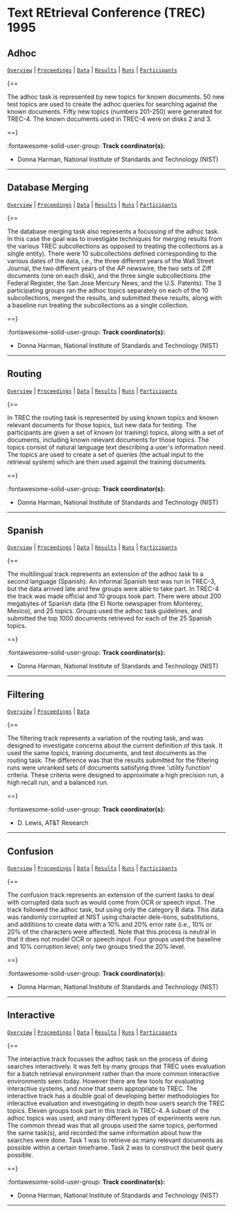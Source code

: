 # Text REtrieval Conference (TREC) 1995 

## Adhoc

[`Overview`](./adhoc/overview.md) | [`Proceedings`](./adhoc/proceedings.md) | [`Data`](./adhoc/data.md) | [`Results`](./adhoc/results.md) | [`Runs`](./adhoc/runs.md) | [`Participants`](./adhoc/participants.md)

{==

The adhoc task is represented by new topics for known documents. 50 new test topics are used to create the adhoc queries for searching against the known documents. Fifty new topics (numbers 201-250) were generated for TREC-4. The known documents used in TREC-4 were on disks 2 and 3.

==}

:fontawesome-solid-user-group: **Track coordinator(s):**

- Donna Harman, National Institute of Standards and Technology (NIST) 




---

## Database Merging

[`Overview`](./dbmerge/overview.md) | [`Proceedings`](./dbmerge/proceedings.md) | [`Data`](./dbmerge/data.md) | [`Results`](./dbmerge/results.md) | [`Runs`](./dbmerge/runs.md) | [`Participants`](./dbmerge/participants.md)

{==

The database merging task also represents a focussing of the adhoc task. In this case the goal was to investigate techniques for merging results from the various TREC subcollections as opposed to treating the collections as a single entity). There were 10 subcollections defined corresponding to the various dates of the data, i.e., the three different years of the Wall Street Journal, the two different years of the AP newswire, the two sets of Ziff documents (one on each disk), and the three single subcollections (the Federal Register, the San Jose Mercury News, and the U.S. Patents). The 3 participating groups ran the adhoc topics separately on each of the 10 subcollections, merged the results, and submitted these results, along with a baseline run treating the subcollections as a single collection.

==}

:fontawesome-solid-user-group: **Track coordinator(s):**

- Donna Harman, National Institute of Standards and Technology (NIST) 




---

## Routing

[`Overview`](./routing/overview.md) | [`Proceedings`](./routing/proceedings.md) | [`Data`](./routing/data.md) | [`Results`](./routing/results.md) | [`Runs`](./routing/runs.md) | [`Participants`](./routing/participants.md)

{==

In TREC the routing task is represented by using known topics and known relevant documents for those topics, but new data for testing. The participants are given a set of known (or training) topics, along with a set of documents, including known relevant documents for those topics. The topics consist of natural language text describing a user's information need. The topics are used to create a set of queries (the actual input to the retrieval system) which are then used against the training documents.

==}

:fontawesome-solid-user-group: **Track coordinator(s):**

- Donna Harman, National Institute of Standards and Technology (NIST) 




---

## Spanish

[`Overview`](./spanish/overview.md) | [`Proceedings`](./spanish/proceedings.md) | [`Data`](./spanish/data.md) | [`Results`](./spanish/results.md) | [`Runs`](./spanish/runs.md) | [`Participants`](./spanish/participants.md)

{==

The multilingual track represents an extension of the adhoc task to a second language (Spanish). An informal Spanish test was run in TREC-3, but the data arrived late and few groups were able to take part. In TREC-4 the track was made official and 10 groups took part. There were about 200 megabytes of Spanish data (the El Norte newspaper from Monterey, Mexico), and 25 topics. Groups used the adhoc task guidelines, and submitted the top 1000 documents retrieved for each of the 25 Spanish topics.

==}

:fontawesome-solid-user-group: **Track coordinator(s):**

- Donna Harman, National Institute of Standards and Technology (NIST) 




---

## Filtering

[`Overview`](./filtering/overview.md) | [`Proceedings`](./filtering/proceedings.md) | [`Data`](./filtering/data.md)

{==

The filtering track represents a variation of the routing task, and was designed to investigate concerns about the current definition of this task. It used the same topics, training documents, and test documents as the routing task. The difference was that the results submitted for the filtering runs were unranked sets of documents satisfying three 'utility function' criteria. These criteria were designed to approximate a high precision run, a high recall run, and a balanced run.

==}

:fontawesome-solid-user-group: **Track coordinator(s):**

- D. Lewis, AT&T Research 




---

## Confusion

[`Overview`](./confusion/overview.md) | [`Proceedings`](./confusion/proceedings.md) | [`Data`](./confusion/data.md) | [`Results`](./confusion/results.md) | [`Runs`](./confusion/runs.md) | [`Participants`](./confusion/participants.md)

{==

The confusion track represents an extension of the current tasks to deal with corrupted data such as would come from OCR or speech input. The track followed the adhoc task, but using only the category B data. This data was randomly corrupted at NIST using character dele-tions, substitutions, and additions to create data with a 10% and 20% error rate (i.e., 10% or 20% of the characters were affected). Note that this process is neutral in that it does not model OCR or speech input. Four groups used the baseline and 10% corruption level; only two groups tried the 20% level.

==}

:fontawesome-solid-user-group: **Track coordinator(s):**

- Donna Harman, National Institute of Standards and Technology (NIST) 




---

## Interactive

[`Overview`](./interactive/overview.md) | [`Proceedings`](./interactive/proceedings.md) | [`Data`](./interactive/data.md) | [`Results`](./interactive/results.md) | [`Runs`](./interactive/runs.md) | [`Participants`](./interactive/participants.md)

{==

The interactive track focusses the adhoc task on the process of doing searches interactively. It was felt by many groups that TREC uses evaluation for a batch retrieval environment rather than the more common interactive environments seen today. However there are few tools for evaluating interactive systems, and none that seem appropriate to TREC. The interactive track has a double goal of developing better methodologies for interactive evaluation and investigating in depth how users search the TREC topics. Eleven groups took part in this track in TREC-4. A subset of the adhoc topics was used, and many different types of experiments were run. The common thread was that all groups used the same topics, performed the same task(s), and recorded the same information about how the searches were done. Task 1 was to retrieve as many relevant documents as possible within a certain timeframe. Task 2 was to construct the best query possible.

==}

:fontawesome-solid-user-group: **Track coordinator(s):**

- Donna Harman, National Institute of Standards and Technology (NIST) 




---

